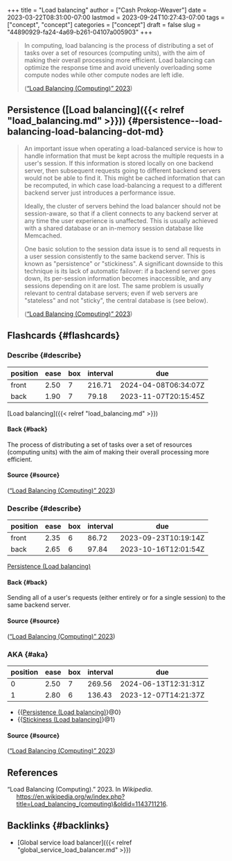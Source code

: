 +++
title = "Load balancing"
author = ["Cash Prokop-Weaver"]
date = 2023-03-22T08:31:00-07:00
lastmod = 2023-09-24T10:27:43-07:00
tags = ["concept", "concept"]
categories = ["concept"]
draft = false
slug = "44890929-fa24-4a69-b261-04107a005903"
+++

> In computing, load balancing is the process of distributing a set of tasks over a set of resources (computing units), with the aim of making their overall processing more efficient. Load balancing can optimize the response time and avoid unevenly overloading some compute nodes while other compute nodes are left idle.
>
> (<a href="#citeproc_bib_item_1">“Load Balancing (Computing)” 2023</a>)


## Persistence ([Load balancing]({{< relref "load_balancing.md" >}})) {#persistence--load-balancing-load-balancing-dot-md}

> An important issue when operating a load-balanced service is how to handle information that must be kept across the multiple requests in a user's session. If this information is stored locally on one backend server, then subsequent requests going to different backend servers would not be able to find it. This might be cached information that can be recomputed, in which case load-balancing a request to a different backend server just introduces a performance issue.
>
> Ideally, the cluster of servers behind the load balancer should not be session-aware, so that if a client connects to any backend server at any time the user experience is unaffected. This is usually achieved with a shared database or an in-memory session database like Memcached.
>
> One basic solution to the session data issue is to send all requests in a user session consistently to the same backend server. This is known as "persistence" or "stickiness". A significant downside to this technique is its lack of automatic failover: if a backend server goes down, its per-session information becomes inaccessible, and any sessions depending on it are lost. The same problem is usually relevant to central database servers; even if web servers are "stateless" and not "sticky", the central database is (see below).
>
> (<a href="#citeproc_bib_item_1">“Load Balancing (Computing)” 2023</a>)


## Flashcards {#flashcards}


### Describe {#describe}

| position | ease | box | interval | due                  |
|----------|------|-----|----------|----------------------|
| front    | 2.50 | 7   | 216.71   | 2024-04-08T06:34:07Z |
| back     | 1.90 | 7   | 79.18    | 2023-11-07T20:15:45Z |

[Load balancing]({{< relref "load_balancing.md" >}})


#### Back {#back}

The process of distributing a set of tasks over a set of resources (computing units) with the aim of making their overall processing more efficient.


#### Source {#source}

(<a href="#citeproc_bib_item_1">“Load Balancing (Computing)” 2023</a>)


### Describe {#describe}

| position | ease | box | interval | due                  |
|----------|------|-----|----------|----------------------|
| front    | 2.35 | 6   | 86.72    | 2023-09-23T10:19:14Z |
| back     | 2.65 | 6   | 97.84    | 2023-10-16T12:01:54Z |

[Persistence (Load balancing)](#persistence--load-balancing-load-balancing-dot-md)


#### Back {#back}

Sending all of a user's requests (either entirely or for a single session) to the same backend server.


#### Source {#source}

(<a href="#citeproc_bib_item_1">“Load Balancing (Computing)” 2023</a>)


### AKA {#aka}

| position | ease | box | interval | due                  |
|----------|------|-----|----------|----------------------|
| 0        | 2.50 | 7   | 269.56   | 2024-06-13T12:31:31Z |
| 1        | 2.80 | 6   | 136.43   | 2023-12-07T14:21:37Z |

-   {{[Persistence (Load balancing)](#persistence--load-balancing-load-balancing-dot-md)}@0}
-   {{[Stickiness (Load balancing)](#persistence--load-balancing-load-balancing-dot-md)}@1}


#### Source {#source}

(<a href="#citeproc_bib_item_1">“Load Balancing (Computing)” 2023</a>)

## References

<style>.csl-entry{text-indent: -1.5em; margin-left: 1.5em;}</style><div class="csl-bib-body">
  <div class="csl-entry"><a id="citeproc_bib_item_1"></a>“Load Balancing (Computing).” 2023. In <i>Wikipedia</i>. <a href="https://en.wikipedia.org/w/index.php?title=Load_balancing_(computing)&oldid=1143711216">https://en.wikipedia.org/w/index.php?title=Load_balancing_(computing)&#38;oldid=1143711216</a>.</div>
</div>


## Backlinks {#backlinks}

-   [Global service load balancer]({{< relref "global_service_load_balancer.md" >}})
